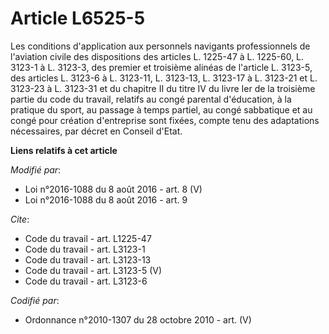 # Article L6525-5

Les conditions d'application aux personnels navigants professionnels de l'aviation civile des dispositions des articles L.
1225-47 à L. 1225-60, L. 3123-1 à L. 3123-3, des premier et troisième alinéas de l'article L. 3123-5, des articles L. 3123-6
à L. 3123-11, L. 3123-13, L. 3123-17 à L. 3123-21 et L. 3123-23 à L. 3123-31 et du chapitre II du titre IV du livre Ier de la
troisième partie du code du travail, relatifs au congé parental d'éducation, à la pratique du sport, au passage à temps
partiel, au congé sabbatique et au congé pour création d'entreprise sont fixées, compte tenu des adaptations nécessaires, par
décret en Conseil d'Etat.

**Liens relatifs à cet article**

_Modifié par_:

  - Loi n°2016-1088 du 8 août 2016 - art. 8 (V)
  - Loi n°2016-1088 du 8 août 2016 - art. 9

_Cite_:

  - Code du travail - art. L1225-47
  - Code du travail - art. L3123-1
  - Code du travail - art. L3123-13
  - Code du travail - art. L3123-5 (V)
  - Code du travail - art. L3123-6

_Codifié par_:

  - Ordonnance n°2010-1307 du 28 octobre 2010 - art. (V)
